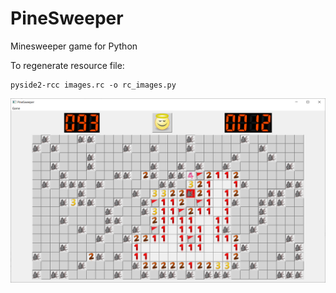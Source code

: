 # PineSweeper
Minesweeper game for Python

To regenerate resource file:
```shell
pyside2-rcc images.rc -o rc_images.py
```

![](./doc/screenshot.png)
